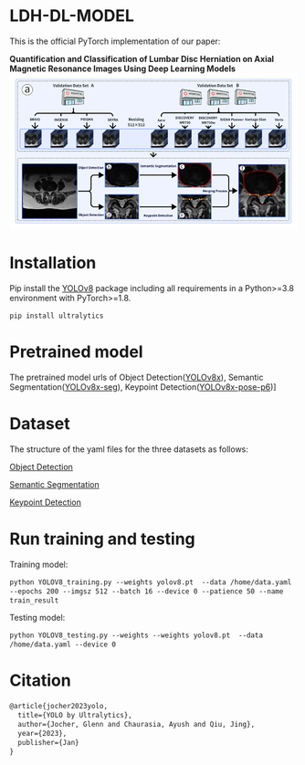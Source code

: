 # LDH-DL-MODEL
This is the official PyTorch implementation of our paper: 

**Quantification and Classification of Lumbar Disc Herniation on Axial Magnetic Resonance Images Using Deep Learning Models**
![image](https://github.com/ElzatElham/LDH-DL-MODEL/blob/main/image.png)

# Installation

Pip install the [YOLOv8](https://github.com/ultralytics/ultralytics) package including all requirements in a Python>=3.8 environment with PyTorch>=1.8.
```
pip install ultralytics
```
# Pretrained model

The pretrained model urls of Object Detection([YOLOv8x](https://github.com/ultralytics/assets/releases/download/v8.2.0/yolov8x.pt)), Semantic Segmentation([YOLOv8x-seg](https://github.com/ultralytics/assets/releases/download/v8.2.0/yolov8x-seg.pt)), Keypoint Detection([YOLOv8x-pose-p6](https://github.com/ultralytics/assets/releases/download/v8.2.0/yolov8x-pose-p6.pt))]

# Dataset
The structure of the yaml files for the three datasets as follows:

[Object Detection](https://github.com/ElzatElham/LDH-DL-MODEL/blob/main/Object%20_Detection_train.yaml)

[Semantic Segmentation](https://github.com/ElzatElham/LDH-DL-MODEL/blob/main/Semantic_Segmentation_train.yaml)

[Keypoint Detection](https://github.com/ElzatElham/LDH-DL-MODEL/blob/main/Keypoint_Detection_train.yaml)

# Run training and testing

Training model:
```
python YOLOV8_training.py --weights yolov8.pt  --data /home/data.yaml  --epochs 200 --imgsz 512 --batch 16 --device 0 --patience 50 --name train_result
```

Testing model:
```
python YOLOV8_testing.py --weights --weights yolov8.pt  --data /home/data.yaml --device 0
```

# Citation
```
@article{jocher2023yolo,
  title={YOLO by Ultralytics},
  author={Jocher, Glenn and Chaurasia, Ayush and Qiu, Jing},
  year={2023},
  publisher={Jan}
}
```






